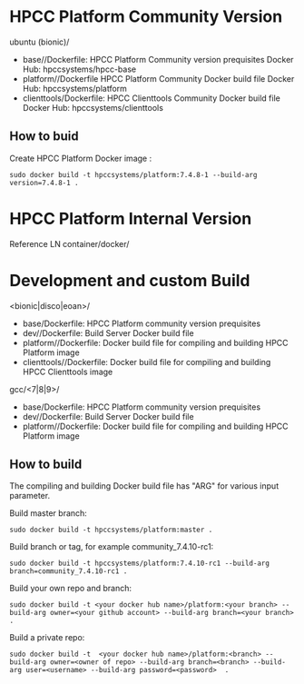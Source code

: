 # HPCC Platform Community Version
  ubuntu (bionic)/
  -  base/<version>/Dockerfile: HPCC Platform Community version prequisites
     Docker Hub:  hpccsystems/hpcc-base
  -  platform/<version>/Dockerfile  HPCC Platform Community Docker build file
     Docker Hub:  hpccsystems/platform
  -  clienttools/<version>Dockerfile: HPCC Clienttools Community Docker build file
     Docker Hub: hpccsystems/clienttools

## How to buid
Create HPCC Platform Docker image :
```console
sudo docker build -t hpccsystems/platform:7.4.8-1 --build-arg version=7.4.8-1 .
```


# HPCC Platform Internal Version
  Reference LN container/docker/

# Development and custom Build
  <bionic|disco|eoan>/
  -   base/Dockerfile: HPCC Platform community version prequisites
  -   dev/<version>/Dockerfile: Build Server Docker build file
  -   platform/<version>/Dockerfile: Docker build file for compiling and building HPCC Platform image
  -   clienttools/<version>/Dockerfile: Docker build file for compiling and building HPCC Clienttools image

  gcc/<7|8|9>/
  -   base/Dockerfile: HPCC Platform community version prequisites
  -   dev/<version>/Dockerfile: Build Server Docker build file
  -   platform/<version>/Dockerfile: Docker build file for compiling and building HPCC Platform image

## How to build
  The compiling and building Docker build file has "ARG" for various input parameter.

Build master branch:
```console
sudo docker build -t hpccsystems/platform:master .
```

Build branch or tag, for example community_7.4.10-rc1:
```console
sudo docker build -t hpccsystems/platform:7.4.10-rc1 --build-arg branch=community_7.4.10-rc1 .
```

Build your own repo and branch:
```console
sudo docker build -t <your docker hub name>/platform:<your branch> --build-arg owner=<your github account> --build-arg branch=<your branch> .
```

Build a private repo:
```console
sudo docker build -t  <your docker hub name>/platform:<branch> --build-arg owner=<owner of repo> --build-arg branch=<branch> --build-arg user=<username> --build-arg password=<password>  .
```
